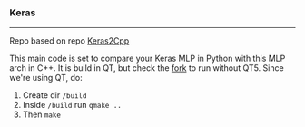 ### Keras
---
Repo based on repo [Keras2Cpp](https://github.com/BrenoOR/keras2cpp)

This main code is set to compare your Keras MLP in Python with this MLP arch in C++.
It is build in QT, but check the [fork](https://github.com/BrenoOR/keras2cpp) to run without QT5.
Since we're using QT, do:
1. Create dir `/build`
2. Inside `/build` run `qmake ..`
3. Then `make`
